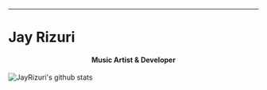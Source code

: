 
****

## <h1>Jay Rizuri</h1>

 
<h4 style="text-align:center;">Music Artist & Developer</h4>

![JayRizuri's github stats](https://github-readme-stats.vercel.app/api?username=JayRizuri&show_icons=true&theme=nord)
